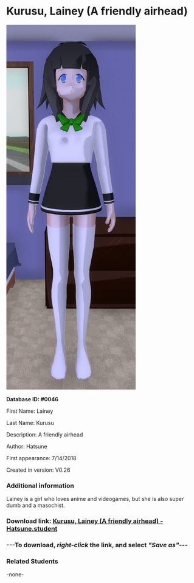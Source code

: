 # Kurusu, Lainey (A friendly airhead)

<img src="../../Files/Images/Kurusu, Lainey (A friendly airhead).png" title="Kurusu, Lainey (A friendly airhead) - Hatsune">

**Database ID: #0046**

First Name: Lainey

Last Name: Kurusu

Description: A friendly airhead

Author: Hatsune

First appearance: 7/14/2018

Created in version: V0.26

### Additional information

Lainey is a girl who loves anime and videogames, but she is also super dumb and a masochist.

### Download link: <a href="https://raw.githubusercontent.com/Arbiter1223/Daigaku-Gurashi-Custom-Students/master/Files/Student%20Files/Kurusu%2C%20Lainey%20(A%20friendly%20airhead)%20-%20Hatsune.student">Kurusu, Lainey (A friendly airhead) - Hatsune.student</a>

### ---**To download, _right-click_ the link, and select _"Save as"_**---

### Related Students

-none-

